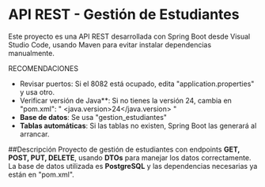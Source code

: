 # API REST - Gestión de Estudiantes

Este proyecto es una API REST desarrollada con Spring Boot desde Visual Studio Code, usando Maven para evitar instalar dependencias manualmente.

RECOMENDACIONES
- Revisar puertos: Si el 8082 está ocupado, edita "application.properties" y usa otro.
- Verificar versión de Java**: Si no tienes la versión 24, cambia en "pom.xml":
 "  <java.version>24</java.version> "
- **Base de datos**: Se usa "gestion_estudiantes"
- **Tablas automáticas**: Si las tablas no existen, Spring Boot las generará al arrancar.

##Descripción
Proyecto de gestión de estudiantes con endpoints **GET, POST, PUT, DELETE**, usando **DTOs** para manejar los datos correctamente.
La base de datos utilizada es **PostgreSQL** y las dependencias necesarias ya están en "pom.xml".
